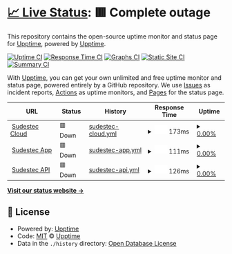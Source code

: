 # [📈 Live Status](https://upptime.github.io/upptime): <!--live status--> **🟥 Complete outage**

This repository contains the open-source uptime monitor and status page for [Upptime](https://upptime.js.org), powered by [Upptime](https://github.com/upptime/upptime).

[![Uptime CI](https://github.com/upptime/upptime/workflows/Uptime%20CI/badge.svg)](https://github.com/upptime/upptime/actions?query=workflow%3A%22Uptime+CI%22)
[![Response Time CI](https://github.com/upptime/upptime/workflows/Response%20Time%20CI/badge.svg)](https://github.com/upptime/upptime/actions?query=workflow%3A%22Response+Time+CI%22)
[![Graphs CI](https://github.com/upptime/upptime/workflows/Graphs%20CI/badge.svg)](https://github.com/upptime/upptime/actions?query=workflow%3A%22Graphs+CI%22)
[![Static Site CI](https://github.com/upptime/upptime/workflows/Static%20Site%20CI/badge.svg)](https://github.com/upptime/upptime/actions?query=workflow%3A%22Static+Site+CI%22)
[![Summary CI](https://github.com/upptime/upptime/workflows/Summary%20CI/badge.svg)](https://github.com/upptime/upptime/actions?query=workflow%3A%22Summary+CI%22)

With [Upptime](https://upptime.js.org), you can get your own unlimited and free uptime monitor and status page, powered entirely by a GitHub repository. We use [Issues](https://github.com/upptime/upptime/issues) as incident reports, [Actions](https://github.com/upptime/upptime/actions) as uptime monitors, and [Pages](https://upptime.github.io/upptime) for the status page.

<!--start: status pages-->
<!-- This summary is generated by Upptime (https://github.com/upptime/upptime) -->
<!-- Do not edit this manually, your changes will be overwritten -->
<!-- prettier-ignore -->
| URL | Status | History | Response Time | Uptime |
| --- | ------ | ------- | ------------- | ------ |
| <img alt="" src="https://icons.duckduckgo.com/ip3/cloud.sudeste.ar.ico" height="13"> [Sudestec Cloud](https://cloud.sudeste.ar/login) | 🟥 Down | [sudestec-cloud.yml](https://github.com/facu8990/sudestec-status/commits/HEAD/history/sudestec-cloud.yml) | <details><summary><img alt="Response time graph" src="./graphs/sudestec-cloud/response-time-week.png" height="20"> 173ms</summary><br><a href="https://upptime.github.io/upptime/history/sudestec-cloud"><img alt="Response time 163" src="https://img.shields.io/endpoint?url=https%3A%2F%2Fraw.githubusercontent.com%2Ffacu8990%2Fsudestec-status%2FHEAD%2Fapi%2Fsudestec-cloud%2Fresponse-time.json"></a><br><a href="https://upptime.github.io/upptime/history/sudestec-cloud"><img alt="24-hour response time 195" src="https://img.shields.io/endpoint?url=https%3A%2F%2Fraw.githubusercontent.com%2Ffacu8990%2Fsudestec-status%2FHEAD%2Fapi%2Fsudestec-cloud%2Fresponse-time-day.json"></a><br><a href="https://upptime.github.io/upptime/history/sudestec-cloud"><img alt="7-day response time 173" src="https://img.shields.io/endpoint?url=https%3A%2F%2Fraw.githubusercontent.com%2Ffacu8990%2Fsudestec-status%2FHEAD%2Fapi%2Fsudestec-cloud%2Fresponse-time-week.json"></a><br><a href="https://upptime.github.io/upptime/history/sudestec-cloud"><img alt="30-day response time 160" src="https://img.shields.io/endpoint?url=https%3A%2F%2Fraw.githubusercontent.com%2Ffacu8990%2Fsudestec-status%2FHEAD%2Fapi%2Fsudestec-cloud%2Fresponse-time-month.json"></a><br><a href="https://upptime.github.io/upptime/history/sudestec-cloud"><img alt="1-year response time 163" src="https://img.shields.io/endpoint?url=https%3A%2F%2Fraw.githubusercontent.com%2Ffacu8990%2Fsudestec-status%2FHEAD%2Fapi%2Fsudestec-cloud%2Fresponse-time-year.json"></a></details> | <details><summary><a href="https://upptime.github.io/upptime/history/sudestec-cloud">0.00%</a></summary><a href="https://upptime.github.io/upptime/history/sudestec-cloud"><img alt="All-time uptime 0.00%" src="https://img.shields.io/endpoint?url=https%3A%2F%2Fraw.githubusercontent.com%2Ffacu8990%2Fsudestec-status%2FHEAD%2Fapi%2Fsudestec-cloud%2Fuptime.json"></a><br><a href="https://upptime.github.io/upptime/history/sudestec-cloud"><img alt="24-hour uptime 0.00%" src="https://img.shields.io/endpoint?url=https%3A%2F%2Fraw.githubusercontent.com%2Ffacu8990%2Fsudestec-status%2FHEAD%2Fapi%2Fsudestec-cloud%2Fuptime-day.json"></a><br><a href="https://upptime.github.io/upptime/history/sudestec-cloud"><img alt="7-day uptime 0.00%" src="https://img.shields.io/endpoint?url=https%3A%2F%2Fraw.githubusercontent.com%2Ffacu8990%2Fsudestec-status%2FHEAD%2Fapi%2Fsudestec-cloud%2Fuptime-week.json"></a><br><a href="https://upptime.github.io/upptime/history/sudestec-cloud"><img alt="30-day uptime 0.00%" src="https://img.shields.io/endpoint?url=https%3A%2F%2Fraw.githubusercontent.com%2Ffacu8990%2Fsudestec-status%2FHEAD%2Fapi%2Fsudestec-cloud%2Fuptime-month.json"></a><br><a href="https://upptime.github.io/upptime/history/sudestec-cloud"><img alt="1-year uptime 0.00%" src="https://img.shields.io/endpoint?url=https%3A%2F%2Fraw.githubusercontent.com%2Ffacu8990%2Fsudestec-status%2FHEAD%2Fapi%2Fsudestec-cloud%2Fuptime-year.json"></a></details>
| <img alt="" src="https://icons.duckduckgo.com/ip3/app.sudeste.ar.ico" height="13"> [Sudestec App](https://app.sudeste.ar) | 🟥 Down | [sudestec-app.yml](https://github.com/facu8990/sudestec-status/commits/HEAD/history/sudestec-app.yml) | <details><summary><img alt="Response time graph" src="./graphs/sudestec-app/response-time-week.png" height="20"> 111ms</summary><br><a href="https://upptime.github.io/upptime/history/sudestec-app"><img alt="Response time 190" src="https://img.shields.io/endpoint?url=https%3A%2F%2Fraw.githubusercontent.com%2Ffacu8990%2Fsudestec-status%2FHEAD%2Fapi%2Fsudestec-app%2Fresponse-time.json"></a><br><a href="https://upptime.github.io/upptime/history/sudestec-app"><img alt="24-hour response time 159" src="https://img.shields.io/endpoint?url=https%3A%2F%2Fraw.githubusercontent.com%2Ffacu8990%2Fsudestec-status%2FHEAD%2Fapi%2Fsudestec-app%2Fresponse-time-day.json"></a><br><a href="https://upptime.github.io/upptime/history/sudestec-app"><img alt="7-day response time 111" src="https://img.shields.io/endpoint?url=https%3A%2F%2Fraw.githubusercontent.com%2Ffacu8990%2Fsudestec-status%2FHEAD%2Fapi%2Fsudestec-app%2Fresponse-time-week.json"></a><br><a href="https://upptime.github.io/upptime/history/sudestec-app"><img alt="30-day response time 130" src="https://img.shields.io/endpoint?url=https%3A%2F%2Fraw.githubusercontent.com%2Ffacu8990%2Fsudestec-status%2FHEAD%2Fapi%2Fsudestec-app%2Fresponse-time-month.json"></a><br><a href="https://upptime.github.io/upptime/history/sudestec-app"><img alt="1-year response time 190" src="https://img.shields.io/endpoint?url=https%3A%2F%2Fraw.githubusercontent.com%2Ffacu8990%2Fsudestec-status%2FHEAD%2Fapi%2Fsudestec-app%2Fresponse-time-year.json"></a></details> | <details><summary><a href="https://upptime.github.io/upptime/history/sudestec-app">0.00%</a></summary><a href="https://upptime.github.io/upptime/history/sudestec-app"><img alt="All-time uptime 0.00%" src="https://img.shields.io/endpoint?url=https%3A%2F%2Fraw.githubusercontent.com%2Ffacu8990%2Fsudestec-status%2FHEAD%2Fapi%2Fsudestec-app%2Fuptime.json"></a><br><a href="https://upptime.github.io/upptime/history/sudestec-app"><img alt="24-hour uptime 0.00%" src="https://img.shields.io/endpoint?url=https%3A%2F%2Fraw.githubusercontent.com%2Ffacu8990%2Fsudestec-status%2FHEAD%2Fapi%2Fsudestec-app%2Fuptime-day.json"></a><br><a href="https://upptime.github.io/upptime/history/sudestec-app"><img alt="7-day uptime 0.00%" src="https://img.shields.io/endpoint?url=https%3A%2F%2Fraw.githubusercontent.com%2Ffacu8990%2Fsudestec-status%2FHEAD%2Fapi%2Fsudestec-app%2Fuptime-week.json"></a><br><a href="https://upptime.github.io/upptime/history/sudestec-app"><img alt="30-day uptime 0.00%" src="https://img.shields.io/endpoint?url=https%3A%2F%2Fraw.githubusercontent.com%2Ffacu8990%2Fsudestec-status%2FHEAD%2Fapi%2Fsudestec-app%2Fuptime-month.json"></a><br><a href="https://upptime.github.io/upptime/history/sudestec-app"><img alt="1-year uptime 0.00%" src="https://img.shields.io/endpoint?url=https%3A%2F%2Fraw.githubusercontent.com%2Ffacu8990%2Fsudestec-status%2FHEAD%2Fapi%2Fsudestec-app%2Fuptime-year.json"></a></details>
| <img alt="" src="https://icons.duckduckgo.com/ip3/api.sudeste.ar.ico" height="13"> [Sudestec API](https://api.sudeste.ar/_/#/login) | 🟥 Down | [sudestec-api.yml](https://github.com/facu8990/sudestec-status/commits/HEAD/history/sudestec-api.yml) | <details><summary><img alt="Response time graph" src="./graphs/sudestec-api/response-time-week.png" height="20"> 126ms</summary><br><a href="https://upptime.github.io/upptime/history/sudestec-api"><img alt="Response time 121" src="https://img.shields.io/endpoint?url=https%3A%2F%2Fraw.githubusercontent.com%2Ffacu8990%2Fsudestec-status%2FHEAD%2Fapi%2Fsudestec-api%2Fresponse-time.json"></a><br><a href="https://upptime.github.io/upptime/history/sudestec-api"><img alt="24-hour response time 162" src="https://img.shields.io/endpoint?url=https%3A%2F%2Fraw.githubusercontent.com%2Ffacu8990%2Fsudestec-status%2FHEAD%2Fapi%2Fsudestec-api%2Fresponse-time-day.json"></a><br><a href="https://upptime.github.io/upptime/history/sudestec-api"><img alt="7-day response time 126" src="https://img.shields.io/endpoint?url=https%3A%2F%2Fraw.githubusercontent.com%2Ffacu8990%2Fsudestec-status%2FHEAD%2Fapi%2Fsudestec-api%2Fresponse-time-week.json"></a><br><a href="https://upptime.github.io/upptime/history/sudestec-api"><img alt="30-day response time 117" src="https://img.shields.io/endpoint?url=https%3A%2F%2Fraw.githubusercontent.com%2Ffacu8990%2Fsudestec-status%2FHEAD%2Fapi%2Fsudestec-api%2Fresponse-time-month.json"></a><br><a href="https://upptime.github.io/upptime/history/sudestec-api"><img alt="1-year response time 121" src="https://img.shields.io/endpoint?url=https%3A%2F%2Fraw.githubusercontent.com%2Ffacu8990%2Fsudestec-status%2FHEAD%2Fapi%2Fsudestec-api%2Fresponse-time-year.json"></a></details> | <details><summary><a href="https://upptime.github.io/upptime/history/sudestec-api">0.00%</a></summary><a href="https://upptime.github.io/upptime/history/sudestec-api"><img alt="All-time uptime 0.00%" src="https://img.shields.io/endpoint?url=https%3A%2F%2Fraw.githubusercontent.com%2Ffacu8990%2Fsudestec-status%2FHEAD%2Fapi%2Fsudestec-api%2Fuptime.json"></a><br><a href="https://upptime.github.io/upptime/history/sudestec-api"><img alt="24-hour uptime 0.00%" src="https://img.shields.io/endpoint?url=https%3A%2F%2Fraw.githubusercontent.com%2Ffacu8990%2Fsudestec-status%2FHEAD%2Fapi%2Fsudestec-api%2Fuptime-day.json"></a><br><a href="https://upptime.github.io/upptime/history/sudestec-api"><img alt="7-day uptime 0.00%" src="https://img.shields.io/endpoint?url=https%3A%2F%2Fraw.githubusercontent.com%2Ffacu8990%2Fsudestec-status%2FHEAD%2Fapi%2Fsudestec-api%2Fuptime-week.json"></a><br><a href="https://upptime.github.io/upptime/history/sudestec-api"><img alt="30-day uptime 0.00%" src="https://img.shields.io/endpoint?url=https%3A%2F%2Fraw.githubusercontent.com%2Ffacu8990%2Fsudestec-status%2FHEAD%2Fapi%2Fsudestec-api%2Fuptime-month.json"></a><br><a href="https://upptime.github.io/upptime/history/sudestec-api"><img alt="1-year uptime 0.00%" src="https://img.shields.io/endpoint?url=https%3A%2F%2Fraw.githubusercontent.com%2Ffacu8990%2Fsudestec-status%2FHEAD%2Fapi%2Fsudestec-api%2Fuptime-year.json"></a></details>

<!--end: status pages-->

[**Visit our status website →**](https://upptime.github.io/upptime)

## 📄 License

- Powered by: [Upptime](https://github.com/upptime/upptime)
- Code: [MIT](./LICENSE) © [Upptime](https://upptime.js.org)
- Data in the `./history` directory: [Open Database License](https://opendatacommons.org/licenses/odbl/1-0/)

